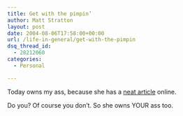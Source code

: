 ```yaml
---
title: Get with the pimpin’
author: Matt Stratton
layout: post
date: 2004-08-06T17:58:00+00:00
url: /life-in-general/get-with-the-pimpin
dsq_thread_id:
  - 28212060
categories:
  - Personal

---
```

Today owns my ass, because she has a <a href="https://www.journalinglife.com/jl-type-online.html" target="_blank">neat article</a> online.

Do you? Of course you don&#8217;t. So she owns YOUR ass too.